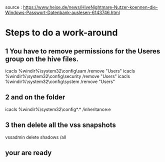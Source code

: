 source : https://www.heise.de/news/HiveNightmare-Nutzer-koennen-die-Windows-Passwort-Datenbank-auslesen-6143746.html

# Steps to do a work-around
## 1 You have to remove permissions for the Useres group on the hive files.

icacls %windir%\system32\config\sam /remove "Users"
icacls %windir%\system32\config\security /remove "Users"
icacls %windir%\system32\config\system /remove "Users"

## 2 and on the folder 

icacls %windir%\system32\config\*.* /inheritance:e

## 3 then delete all the vss snapshots

vssadmin delete shadows /all

## your are ready

